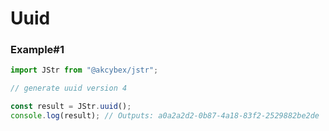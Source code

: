 # Uuid

### Example#1

```javascript
import JStr from "@akcybex/jstr";

// generate uuid version 4

const result = JStr.uuid();
console.log(result); // Outputs: a0a2a2d2-0b87-4a18-83f2-2529882be2de
```
